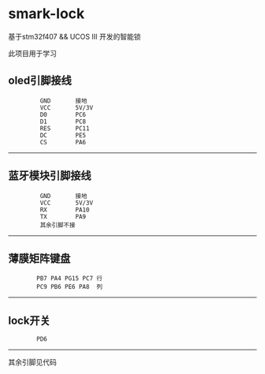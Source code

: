 # smark-lock
基于stm32f407 && UCOS III 开发的智能锁

此项目用于学习

oled引脚接线
 ---------------------------------------------------------------
             GND       接地
             VCC       5V/3V
             D0        PC6
             D1        PC8
             RES       PC11
             DC        PE5
             CS        PA6           
----------------------------------------------------------------

蓝牙模块引脚接线
 ---------------------------------------------------------------
             GND       接地
             VCC       5V/3V
             RX        PA10
             TX        PA9
             其余引脚不接
----------------------------------------------------------------

薄膜矩阵键盘
----------------------------------------------------------------
            PB7 PA4 PG15 PC7 行
            PC9 PB6 PE6 PA8	 列
----------------------------------------------------------------

lock开关 
----------------------------------------------------------------
            PD6
----------------------------------------------------------------

其余引脚见代码
